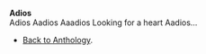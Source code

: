 **Adios**  
Adios
Aadios
Aaadios
Looking for a heart
Aadios…

- <a href="https://kushalsamant.github.io/anthology.html">Back to Anthology</a>.  